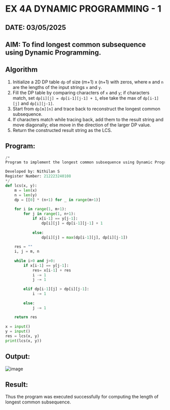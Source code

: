 # EX 4A DYNAMIC PROGRAMMING - 1
## DATE: 03/05/2025
## AIM: To find longest common subsequence using Dynamic Programming.

## Algorithm

1. Initialize a 2D DP table `dp` of size (m+1) x (n+1) with zeros, where `m` and `n` are the lengths of the input strings `x` and `y`.
2. Fill the DP table by comparing characters of `x` and `y`; if characters match, set `dp[i][j] = dp[i-1][j-1] + 1`, else take the max of `dp[i-1][j]` and `dp[i][j-1]`.
3. Start from `dp[m][n]` and trace back to reconstruct the longest common subsequence.
4. If characters match while tracing back, add them to the result string and move diagonally; else move in the direction of the larger DP value.
5. Return the constructed result string as the LCS.


## Program:
```python
/*
Program to implement the longest common subsequence using Dynamic Programming

Developed by: Nithilan S
Register Number: 212223240108
*/
def lcs(x, y):
    m = len(x)
    n = len(y)
    dp = [[0] * (n+1) for _ in range(m+1)]
    
    for i in range(1, m+1):
        for j in range(1, n+1):
            if x[i-1] == y[j-1]:
                dp[i][j] = dp[i-1][j-1] + 1
                
            else:
                dp[i][j] = max(dp[i-1][j], dp[i][j-1])
                
    res = ""
    i, j = m, n
    
    while i>0 and j>0:
        if x[i-1] == y[j-1]:
            res= x[i-1] + res
            i -= 1
            j -= 1
        
        elif dp[i-1][j] > dp[i][j-1]:
            i -= 1
            
        else:
            j -= 1
            
    return res
    
x = input()
y = input()
res = lcs(x, y)
print(lcs(x, y))
```

## Output:
![image](https://github.com/user-attachments/assets/5313b6dc-149c-4ff7-bd4c-a32eea930068)

## Result:
Thus the program was executed successfully for computing the length of longest common subsequence.
